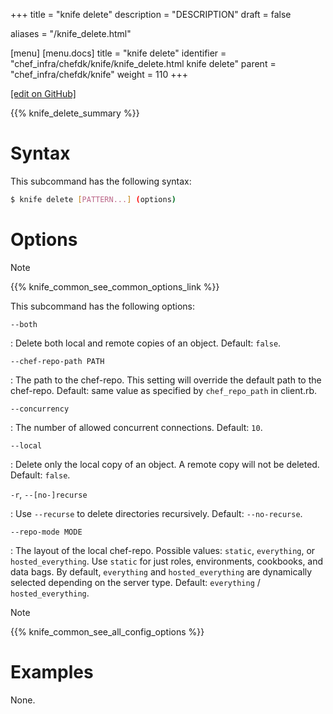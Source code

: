 +++
title = "knife delete"
description = "DESCRIPTION"
draft = false

aliases = "/knife_delete.html"

[menu]
  [menu.docs]
    title = "knife delete"
    identifier = "chef_infra/chefdk/knife/knife_delete.html knife delete"
    parent = "chef_infra/chefdk/knife"
    weight = 110
+++    

[\[edit on
GitHub\]](https://github.com/chef/chef-web-docs/blob/master/chef_master/source/knife_delete.rst)

{{% knife_delete_summary %}}

Syntax
======

This subcommand has the following syntax:

``` bash
$ knife delete [PATTERN...] (options)
```

Options
=======

<div class="note" markdown="1">

<div class="admonition-title" markdown="1">

Note

</div>

{{% knife_common_see_common_options_link %}}

</div>

This subcommand has the following options:

`--both`

:   Delete both local and remote copies of an object. Default: `false`.

`--chef-repo-path PATH`

:   The path to the chef-repo. This setting will override the default
    path to the chef-repo. Default: same value as specified by
    `chef_repo_path` in client.rb.

`--concurrency`

:   The number of allowed concurrent connections. Default: `10`.

`--local`

:   Delete only the local copy of an object. A remote copy will not be
    deleted. Default: `false`.

`-r`, `--[no-]recurse`

:   Use `--recurse` to delete directories recursively. Default:
    `--no-recurse`.

`--repo-mode MODE`

:   The layout of the local chef-repo. Possible values: `static`,
    `everything`, or `hosted_everything`. Use `static` for just roles,
    environments, cookbooks, and data bags. By default, `everything` and
    `hosted_everything` are dynamically selected depending on the server
    type. Default: `everything` / `hosted_everything`.

<div class="note" markdown="1">

<div class="admonition-title" markdown="1">

Note

</div>

{{% knife_common_see_all_config_options %}}

</div>

Examples
========

None.
